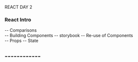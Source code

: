 REACT DAY 2


### React Intro ### 

-- Comparisons  
-- Building Components 
-- storybook
-- Re-use of Components  
-- Props
-- State

## ------------
